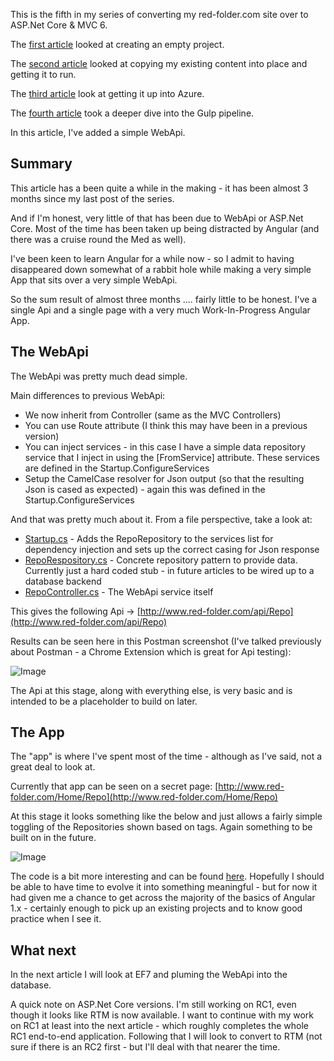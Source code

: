This is the fifth in my series of converting my red-folder.com site over to ASP.Net Core &amp; MVC 6.

The [first article](http://red-folder.blogspot.co.uk/2016/03/converting-to-aspnet-core-part-1.html) looked at creating an empty project.

The [second article](http://red-folder.blogspot.co.uk/2016/03/converting-to-aspnet-core-part-2.html) looked at copying my existing content into place and getting it to run.

The [third article](http://red-folder.blogspot.co.uk/2016/04/converting-to-aspnet-core-part-3.html) look at getting it up into Azure.

The [fourth article](http://red-folder.blogspot.co.uk/2016/04/converting-to-aspnet-core-part-4.html) took a deeper dive into the Gulp pipeline.

In this article, I've added a simple WebApi.

## Summary
This article has a been quite a while in the making - it has been almost 3 months since my last post of the series.

And if I'm honest, very little of that has been due to WebApi or ASP.Net Core.  Most of the time has been taken up being distracted by Angular (and there was a cruise round the Med as well).

I've been keen to learn Angular for a while now - so I admit to having disappeared down somewhat of a rabbit hole while making a very simple App that sits over a very simple WebApi.

So the sum result of almost three months .... fairly little to be honest.  I've a single Api and a single page with a very much Work-In-Progress Angular App.

## The WebApi
The WebApi was pretty much dead simple.

Main differences to previous WebApi:

* We now inherit from Controller (same as the MVC Controllers)
* You can use Route attribute (I think this may have been in a previous version)
* You can inject services - in this case I have a simple data repository service that I inject in using the [FromService] attribute.  These services are defined in the Startup.ConfigureServices
* Setup the CamelCase resolver for Json output (so that the resulting Json is cased as expected) - again this was defined in the Startup.ConfigureServices

And that was pretty much about it.  From a file perspective, take a look at:

* [Startup.cs](https://github.com/Red-Folder/red-folder.com/blob/master/src/Red-Folder.com/Startup.cs) - Adds the RepoRepository to the services list for dependency injection and sets up the correct casing for Json response
* [RepoRespository.cs](https://github.com/Red-Folder/red-folder.com/blob/master/src/Red-Folder.com/Services/RepoRepository.cs) - Concrete repository pattern to provide data.  Currently just a hard coded stub - in future articles to be wired up to a database backend
* [RepoController.cs](https://github.com/Red-Folder/red-folder.com/blob/master/src/Red-Folder.com/Controllers/Api/RepoController.cs) - The WebApi service itself

This gives the following Api -> [http://www.red-folder.com/api/Repo](http://www.red-folder.com/api/Repo)

Results can be seen here in this Postman screenshot (I've talked previously about Postman - a Chrome Extension which is great for Api testing):

![Image](/media/blog/converting-to-aspnet-core-part-5/2016-07-17-2B--2BRepo-2BApi.PNG)

The Api at this stage, along with everything else, is very basic and is intended to be a placeholder to build on later.

## The App
The "app" is where I've spent most of the time - although as I've said, not a great deal to look at.

Currently that app can be seen on a secret page: [http://www.red-folder.com/Home/Repo](http://www.red-folder.com/Home/Repo)

At this stage it looks something like the below and just allows a fairly simple toggling of the Repositories shown based on tags.  Again something to be built on in the future.

![Image](/media/blog/converting-to-aspnet-core-part-5/2016-07-17-2B--2BRepo-2BPage.PNG)

The code is a bit more interesting and can be found [here](https://github.com/Red-Folder/red-folder.com/tree/master/src/Red-Folder.com/wwwroot/scripts/repoExplorer).  Hopefully I should be able to have time to evolve it into something meaningful - but for now it had given me a chance to get across the majority of the basics of Angular 1.x - certainly enough to pick up an existing projects and to know good practice when I see it.

## What next
In the next article I will look at EF7 and pluming the WebApi into the database.

A quick note on ASP.Net Core versions.  I'm still working on RC1, even though it looks like RTM is now available.  I want to continue with my work on RC1 at least into the next article - which roughly completes the whole RC1 end-to-end application.  Following that I will look to convert to RTM (not sure if there is an RC2 first - but I'll deal with that nearer the time.
